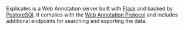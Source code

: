 Explicates is a Web Annotation server built with
[Flask](http://flask.pocoo.org/) and backed by
[PostgreSQl](https://www.postgresql.org/). It complies with the
[Web Annotation Protocol](https://www.w3.org/TR/annotation-protocol/) and
includes additional endpoints for searching and exporting the data.
